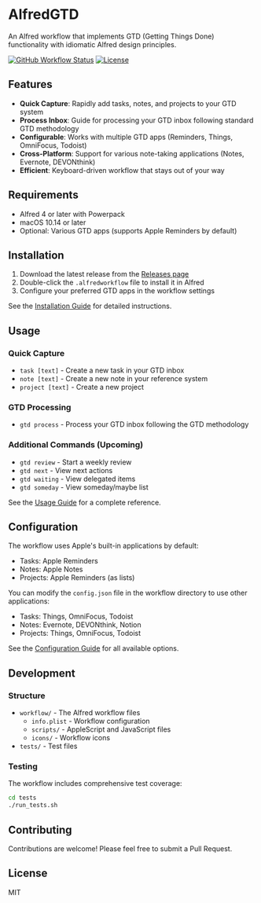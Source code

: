 # AlfredGTD

An Alfred workflow that implements GTD (Getting Things Done) functionality with idiomatic Alfred design principles.

[![GitHub Workflow Status](https://img.shields.io/github/actions/workflow/status/thomasvincent/AlfredGTD/test.yml?branch=main)](https://github.com/thomasvincent/AlfredGTD/actions)
[![License](https://img.shields.io/github/license/thomasvincent/AlfredGTD)](https://github.com/thomasvincent/AlfredGTD/blob/main/LICENSE)

## Features

- **Quick Capture**: Rapidly add tasks, notes, and projects to your GTD system
- **Process Inbox**: Guide for processing your GTD inbox following standard GTD methodology
- **Configurable**: Works with multiple GTD apps (Reminders, Things, OmniFocus, Todoist)
- **Cross-Platform**: Support for various note-taking applications (Notes, Evernote, DEVONthink)
- **Efficient**: Keyboard-driven workflow that stays out of your way

## Requirements

- Alfred 4 or later with Powerpack
- macOS 10.14 or later
- Optional: Various GTD apps (supports Apple Reminders by default)

## Installation

1. Download the latest release from the [Releases page](https://github.com/thomasvincent/AlfredGTD/releases)
2. Double-click the `.alfredworkflow` file to install it in Alfred
3. Configure your preferred GTD apps in the workflow settings

See the [Installation Guide](docs/installation.md) for detailed instructions.

## Usage

### Quick Capture

- `task [text]` - Create a new task in your GTD inbox
- `note [text]` - Create a new note in your reference system
- `project [text]` - Create a new project

### GTD Processing

- `gtd process` - Process your GTD inbox following the GTD methodology

### Additional Commands (Upcoming)

- `gtd review` - Start a weekly review
- `gtd next` - View next actions
- `gtd waiting` - View delegated items
- `gtd someday` - View someday/maybe list

See the [Usage Guide](docs/usage.md) for a complete reference.

## Configuration

The workflow uses Apple's built-in applications by default:

- Tasks: Apple Reminders
- Notes: Apple Notes
- Projects: Apple Reminders (as lists)

You can modify the `config.json` file in the workflow directory to use other applications:

- Tasks: Things, OmniFocus, Todoist
- Notes: Evernote, DEVONthink, Notion
- Projects: Things, OmniFocus, Todoist

See the [Configuration Guide](docs/configuration.md) for all available options.

## Development

### Structure

- `workflow/` - The Alfred workflow files
  - `info.plist` - Workflow configuration
  - `scripts/` - AppleScript and JavaScript files
  - `icons/` - Workflow icons
- `tests/` - Test files

### Testing

The workflow includes comprehensive test coverage:

```bash
cd tests
./run_tests.sh
```

## Contributing

Contributions are welcome! Please feel free to submit a Pull Request.

## License

MIT